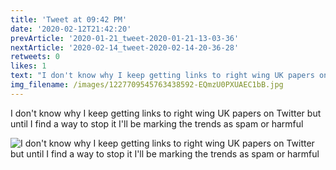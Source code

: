 ```yaml
---
title: 'Tweet at 09:42 PM'
date: '2020-02-12T21:42:20'
prevArticle: '2020-01-21_tweet-2020-01-21-13-03-36'
nextArticle: '2020-02-14_tweet-2020-02-14-20-36-28'
retweets: 0
likes: 1
text: "I don't know why I keep getting links to right wing UK papers on Twitter but until I find a way to stop it I'll be marking the trends as spam or harmful"
img_filename: /images/1227709545763438592-EQmzU0PXUAEC1bB.jpg
---
```

I don't know why I keep getting links to right wing UK papers on Twitter but until I find a way to stop it I'll be marking the trends as spam or harmful

![I don't know why I keep getting links to right wing UK papers on Twitter but until I find a way to stop it I'll be marking the trends as spam or harmful](/images/1227709545763438592-EQmzU0PXUAEC1bB.jpg "I don't know why I keep getting links to right wing UK papers on Twitter but until I find a way to stop it I'll be marking the trends as spam or harmful")